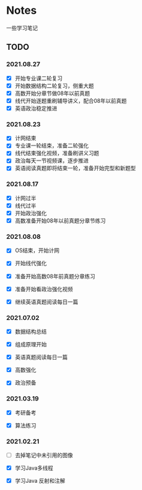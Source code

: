 # Notes

一些学习笔记



## TODO

### 2021.08.27

- [x] 开始专业课二轮复习
- [x] 开始数据结构二轮复习，侧重大题
- [x] 高数开始分章节做08年以前真题
- [x] 线代开始逐题重刷辅导讲义，配合08年以前真题
- [x] 英语政治稳定推进

### 2021.08.23

- [x] 计网结束
- [x] 专业课一轮结束，准备二轮强化
- [x] 线代结束强化视频，准备刷讲义习题
- [x] 政治每天一节视频课，逐步推进
- [x] 英语阅读真题即将结束一轮，准备开始完型和新题型

### 2021.08.17

- [x] 计网过半
- [x] 线代过半
- [x] 开始政治强化
- [x] 高数准备开始08年以前真题分章节练习

### 2021.08.08

- [x] OS结束，开始计网
- [x] 开始线代强化
- [x] 准备开始高数08年前真题分章练习
- [x] 准备开始看政治强化视频
- [x] 继续英语真题阅读每日一篇



### 2021.07.02

- [x] 数据结构总结
- [x] 组成原理开始
- [x] 英语真题阅读每日一篇
- [x] 高数强化
- [x] 政治预备



### 2021.03.19

- [x] 考研备考
- [x] 算法练习



### 2021.02.21

- [ ] 去掉笔记中未引用的图像
- [x] 学习Java多线程
- [x] 学习Java 反射和注解







